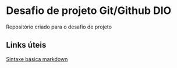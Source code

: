 # Desafio de projeto Git/Github DIO
Repositório criado para o desafio de projeto

## Links úteis
[Sintaxe básica markdown](https://www.markdownguide.org/basic-syntax/)
